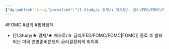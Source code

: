 ```yaml
---
{"dg-publish":true,"permalink":"/1.Study/★ 경제/★ 매크로/☆ 금리/FED/FOMC/FOMC 의사록/","created":"2024-11-20T21:02:27.167+09:00","updated":"2025-06-03T20:07:19.745+09:00"}
---
```


#FOMC #금리 #통화정책


- [[1.Study/★ 경제/★ 매크로/☆ 금리/FED/FOMC/FOMC\|FOMC]] 종료 후 발표되는 미국 연방준비은행의 금리결정회의 회의록
